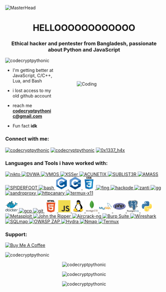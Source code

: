 ![MasterHead](https://encrypted-tbn0.gstatic.com/images?q=tbn:ANd9GcR7E5Nhv0abazbgFwgfm3iT50-FVRCHGuvaHC8A8sLsChFgb5-QqmbntDhU&s=10)
<h1 align="center">HELLOOOOOOOOOOOO</h1>
<h3 align="center">Ethical hacker and pentester from Bangladesh, passionate about Python and JavaScript</h3>
<img src="https://encrypted-tbn0.gstatic.com/images?q=tbn:ANd9GcQDEkTpi7IIS0WQlE511ts6KhBLhUpyICccVg&s" alt="Coding" width="200" style="float: right; margin: 75px;">

<p align="left"> <img src="https://komarev.com/ghpvc/?username=codecryptpythonic&label=Profile%20views&color=0e75b6&style=flat" alt="codecryptpythonic" /> </p>

-  I'm getting better at JavaScript, C/C++, Lua, and Bash

- i lost access to my old github account  

- reach me **codecryptpythonic@gmail.com**

- Fun fact **idk**

<h3 align="left">Connect with me:</h3>
<p align="left">
  <a href="https://fb.com/codecryptpythonic" target="blank"><img align="center" src="https://raw.githubusercontent.com/rahuldkjain/github-profile-readme-generator/master/src/images/icons/Social/facebook.svg" alt="codecryptpythonic" height="30" width="40" /></a>
  <a href="https://instagram.com/codecryptpythonic" target="blank"><img align="center" src="https://raw.githubusercontent.com/rahuldkjain/github-profile-readme-generator/master/src/images/icons/Social/instagram.svg" alt="codecryptpythonic" height="30" width="40" /></a>
  <a href="https://www.leetcode.com/0x1337_h4x" target="blank"><img align="center" src="https://raw.githubusercontent.com/rahuldkjain/github-profile-readme-generator/master/src/images/icons/Social/leet-code.svg" alt="0x1337_h4x" height="30" width="40" /></a>
</p>

<h3 align="left">Languages and Tools i have worked with:</h3>
<p align="left">
  <a href="https://github.com/sullo/nikto" target="_blank" rel="noreferrer"> <img src="https://encrypted-tbn0.gstatic.com/images?q=tbn:ANd9GcRy3KyHjhk4AB2K2XzNOyrloo5mzG1ciCk-_Q&s" alt="nikto" width="40" height="40"/> </a>
  <a href="https://github.com/digininja/DVWA" target="_blank" rel="noreferrer"> <img src="https://encrypted-tbn0.gstatic.com/images?q=tbn:ANd9GcR6XWU3CfN6ipLNEeYwhBisc4IopmyyWht0sg&s" alt="DVWA" width="40" height="40"/> </a>
<a href="https://www.vmos.com/" target="_blank" rel="noreferrer"> <img src="https://encrypted-tbn0.gstatic.com/images?q=tbn:ANd9GcR3AznRevDEYvvhwKv_9lXwi_t6UUq0nXZGww&usqp=CAU" alt="VMOS" width="40" height="40"/> </a>
<a href="https://github.com/epsylon/xsser" target="_blank" rel="noreferrer"> <img src="https://encrypted-tbn0.gstatic.com/images?q=tbn:ANd9GcRQiRVa-g07m8jyFh95yIfzDcy93WK2R70S12aEH_c0UmZ-bKvxWK5qons&s=10" alt="XSSer" width="40" height="40"/> </a>
<a href="https://www.acunetix.com/" target="_blank" rel="noreferrer"> <img src="https://encrypted-tbn0.gstatic.com/images?q=tbn:ANd9GcQasqG1bOz2gn6XejodRfMz4fG2PXPLTWBuCw&s" alt="ACUNETIX" width="40" height="40"/> </a>
<a href="https://github.com/aboul3la/Sublist3r" target="_blank" rel="noreferrer"> <img src="https://encrypted-tbn0.gstatic.com/images?q=tbn:ANd9GcRdXbWkO09yE3O3y7hOG3NxD8T2VqTBkrywKA&s" alt="SUBLIST3R" width="40" height="40"/> </a>
<a href="https://github.com/owasp-amass/amass" target="_blank" rel="noreferrer"> <img src="https://encrypted-tbn0.gstatic.com/images?q=tbn:ANd9GcSHx_i58p6HCrJBKK0_sSTfCVgNRCoGbe2Row&s" alt="AMASS" width="40" height="40"/> </a>
<a href="https://github.com/smicallef/spiderfoot" target="_blank" rel="noreferrer"> <img src="https://avatars.githubusercontent.com/u/1687345?v=4" alt="SPIDERFOOT" width="40" height="40"/> </a>
  <a href="https://www.gnu.org/software/bash/" target="_blank" rel="noreferrer"> <img src="https://www.vectorlogo.zone/logos/gnu_bash/gnu_bash-icon.svg" alt="bash" width="40" height="40"/> </a>
  <a href="https://www.cprogramming.com/" target="_blank" rel="noreferrer"> <img src="https://raw.githubusercontent.com/devicons/devicon/master/icons/c/c-original.svg" alt="c" width="40" height="40"/> </a>
  <a href="https://www.w3schools.com/cpp/" target="_blank" rel="noreferrer"> <img src="https://raw.githubusercontent.com/devicons/devicon/master/icons/cplusplus/cplusplus-original.svg" alt="cplusplus" width="40" height="40"/> </a>
  <a href="https://www.w3schools.com/css/" target="_blank" rel="noreferrer"> <img src="https://raw.githubusercontent.com/devicons/devicon/master/icons/css3/css3-original-wordmark.svg" alt="css3" width="40" height="40"/> </a>
  <a href="https://www.fing.com/" target="_blank" rel="noreferrer"> <img src="https://encrypted-tbn0.gstatic.com/images?q=tbn:ANd9GcR6pzzQtTSt_d-u7cjuWV2nqyj3zV6MaPARGAqPfzWjCgrjLzE0xz5T0Fc&s=10" alt="fing" width="40" height="40"/> </a>
<a href="https://github.com/suvarna-13/HacKode" target="_blank" rel="noreferrer"> <img src="https://github.com/suvarna-13/HacKode/blob/main/HACK%201.svg" alt="hackode" width="40" height="40"/> </a>
<a href="https://zanti.en.softonic.com/android" target="_blank" rel="noreferrer"> <img src="https://encrypted-tbn0.gstatic.com/images?q=tbn:ANd9GcSAs7T9vWX97LRne4Fi_qoGL7M4ujNKB7p4hA&s" alt="zanti" width="40" height="40"/> </a>
<a href="https://gameguardian.net/forum/files/file/2-gameguardian/" target="_blank" rel="noreferrer"> <img src="https://encrypted-tbn0.gstatic.com/images?q=tbn:ANd9GcSibhddCqwIMJPue0Xa4A-QZuQeI5mr8mFxEA&s" alt="gg" width="40" height="40"/> </a>
<a href="https://github.com/boychongzen18/SandroProxy-Android" target="_blank" rel="noreferrer"> <img src="https://encrypted-tbn0.gstatic.com/images?q=tbn:ANd9GcQX056Ei_FXZy7W5xdi4pJtSprmBhtMr0suCg&s" alt="sandroproxy" width="40" height="40"/> </a>
<a href="https://github.com/MegatronKing/HttpCanary" target="_blank" rel="noreferrer"> <img src="https://encrypted-tbn0.gstatic.com/images?q=tbn:ANd9GcQ7vTmUUEpkU2iT_iErWy6tZNonmRFWnxopXywogq3ZovyVx4DnFx6t6gFR&s=10" alt="httpcanary" width="40" height="40"/> </a>
<a href="https://github.com/termux/termux-x11" target="_blank" rel="noreferrer"> <img src="https://github.com/termux/termux-x11/blob/master/app/src/main/ic_launcher-web.png" alt="termux-x11" width="40" height="40"/> </a>

  <a href="https://www.docker.com/" target="_blank" rel="noreferrer"> <img src="https://raw.githubusercontent.com/devicons/devicon/master/icons/docker/docker-original-wordmark.svg" alt="docker" width="40" height="40"/> </a>
  <a href="https://cloud.google.com" target="_blank" rel="noreferrer"> <img src="https://www.vectorlogo.zone/logos/google_cloud/google_cloud-icon.svg" alt="gcp" width="40" height="40"/> </a>
  <a href="https://git-scm.com/" target="_blank" rel="noreferrer"> <img src="https://www.vectorlogo.zone/logos/git-scm/git-scm-icon.svg" alt="git" width="40" height="40"/> </a>
  <a href="https://www.w3.org/html/" target="_blank" rel="noreferrer"> <img src="https://raw.githubusercontent.com/devicons/devicon/master/icons/html5/html5-original-wordmark.svg" alt="html5" width="40" height="40"/> </a>
  <a href="https://developer.mozilla.org/en-US/docs/Web/JavaScript" target="_blank" rel="noreferrer"> <img src="https://raw.githubusercontent.com/devicons/devicon/master/icons/javascript/javascript-original.svg" alt="javascript" width="40" height="40"/> </a>
  <a href="https://www.linux.org/" target="_blank" rel="noreferrer"> <img src="https://raw.githubusercontent.com/devicons/devicon/master/icons/linux/linux-original.svg" alt="linux" width="40" height="40"/> </a>
  <a href="https://www.mongodb.com/" target="_blank" rel="noreferrer"> <img src="https://raw.githubusercontent.com/devicons/devicon/master/icons/mongodb/mongodb-original-wordmark.svg" alt="mongodb" width="40" height="40"/> </a>
  <a href="https://www.mysql.com/" target="_blank" rel="noreferrer"> <img src="https://raw.githubusercontent.com/devicons/devicon/master/icons/mysql/mysql-original-wordmark.svg" alt="mysql" width="40" height="40"/> </a>
  <a href="https://www.php.net" target="_blank" rel="noreferrer"> <img src="https://raw.githubusercontent.com/devicons/devicon/master/icons/php/php-original.svg" alt="php" width="40" height="40"/> </a>
  <a href="https://www.postgresql.org" target="_blank" rel="noreferrer"> <img src="https://raw.githubusercontent.com/devicons/devicon/master/icons/postgresql/postgresql-original-wordmark.svg" alt="postgresql" width="40" height="40"/> </a>
  <a href="https://www.python.org" target="_blank" rel="noreferrer"> <img src="https://raw.githubusercontent.com/devicons/devicon/master/icons/python/python-original.svg" alt="python" width="40" height="40"/> </a>
  <a href="https://www.kali.org/tools/metasploit-framework/">
    <img src="https://dashboard.snapcraft.io/site_media/appmedia/2022/08/metasploit-framework-logo.svg.png" alt="Metasploit" width="40" height="40"/>
  </a>
  <a href="https://www.openwall.com/john/">
    <img src="https://encrypted-tbn0.gstatic.com/images?q=tbn:ANd9GcRzHR08CkYqC6RBRXOXXWi6V1BfJNp8UmCr97s7RFDiZMn35Zr-jD3J2Ao&s=10" alt="John the Ripper" width="40" height="40"/>
  </a>
  <a href="https://www.aircrack-ng.org/">
    <img src="https://encrypted-tbn0.gstatic.com/images?q=tbn:ANd9GcTWUYHa8-LxAVnzXNeAuyCSRbfNvnOru-QR_I1pMRgMeVhNj2-QGNW8FB8&s=10" alt="Aircrack-ng" width="40" height="40"/>
  </a>
  <a href="https://portswigger.net/burp">
    <img src="https://cdn4.iconfinder.com/data/icons/macaron-1/48/BurpSuite-512.png" alt="Burp Suite" width="40" height="40"/>
  </a>
  <a href="https://www.wireshark.org/">
    <img src="https://static-00.iconduck.com/assets.00/wireshark-alt-icon-2048x2048-4ex8a9zk.png" alt="Wireshark" width="40" height="40"/>
  </a>
  <a href="https://www.kali.org/tools/sqlmap/">
    <img src="https://encrypted-tbn0.gstatic.com/images?q=tbn:ANd9GcSNoUg2kYqWt2j8Xu9e0h8ZyQQjGdtl3t8A5RN2Pr3E5ezlriAYvAlBSYI&s=10" alt="SQLmap" width="40" height="40"/>
  </a>
  <a href="https://www.zaproxy.org/">
    <img src="https://encrypted-tbn0.gstatic.com/images?q=tbn:ANd9GcQiMRtPdo2ZxeYpkBL8wRou_2CRpWpDwfxVz-khfGosL2ITyu5uckSFs7z2&s=10" alt="OWASP ZAP" width="40" height="40"/>
  </a>
  <a href="https://www.kali.org/tools/hydra/">
    <img src="https://blogger.googleusercontent.com/img/b/R29vZ2xl/AVvXsEjYFNMcgxxkHeFwxckDqJLRW__b90WLuN74xFSC6VmjPBowA2-LrcBVOZPUOvwURzYJ4cum4Ab2gOtKtjDCdi5h3hRE_7RfRVbD8qH1JWuFHZZ-7KjOoYepdCbmYxIDoK_GE9noQwW-E35h/s728-rw-e365/xhydra.png" alt="Hydra" width="40" height="40"/>
  </a>
  <a href="https://www.kali.org/tools/nmap/">
    <img src="https://nmap.org/favicon.ico" alt="Nmap" width="40" height="40"/>
  </a>
  <a href="https://termux.com/">
    <img src="https://upload.wikimedia.org/wikipedia/commons/b/b5/Termux.svg" alt="Termux" width="40" height="40"/>
  </a>
</p>

<h3 align="left">Support:</h3>
<p align="left">
  <a href="https://www.buymeacoffee.com/codecryptpythonic" target="_blank">
    <img src="https://img.buymeacoffee.com/button-api/?text=Buy me a coffee&emoji=&slug=codecryptpythonic&button_colour=FFDD00&font_colour=000000&font_family=Cookie&outline_colour=000000&coffee_colour=ffffff" alt="Buy Me A Coffee" />
  </a>
</p>

<p align="left"> <img src="https://komarev.com/ghpvc/?username=codecryptpythonic&label=Profile%20views&color=0e75b6&style=flat" alt="codecryptpythonic" /> </p>

<p align="center">
  <img src="https://github-readme-stats.vercel.app/api?username=codecryptpythonic&show_icons=true&count_private=true&hide=prs&theme=radical" alt="codecryptpythonic" />
</p>

<p align="center">
  <img src="https://github-readme-stats.vercel.app/api/top-langs?username=codecryptpythonic&show_icons=true&locale=en&layout=compact&theme=radical" alt="codecryptpythonic" />
</p>

<p align="center">
  <img src="https://github-readme-streak-stats.herokuapp.com/?user=codecryptpythonic&theme=radical" alt="codecryptpythonic" />
</p>
